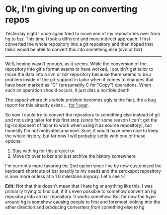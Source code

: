 # Ok, I'm giving up on converting repos

Yesterday night I once again tried to move one of my repositories over from hg to bzr. This time I took a different and more indirect approach: I first converted the whole repository into a git repository and then hoped that tailor would be able to convert this into something else (svn or bzr).

-------------------------------

Well, hoping wasn't enough, as it seems. While the conversion of the repository into git's format seems to have worked, I couldn't get tailor to move the data into a svn or bzr repository because there seems to be a problem inside of the git-support in tailor when it comes to changes that have been marked as "C" (presumably C for "Copy") operations. When such an operation should occurs, it just dies a horrible death.

The aspect where this whole problem becomes ugly is the fact, the a bug report for this already exists ... [for 1 year](http://progetti.arstecnica.it/tailor/ticket/69).

So now I could try to convert the repository to something else instead of git and not using tailor for this first step (since for some reason I can't get the hg-component of tailor to work when using it as source repository), but honestly I'm not motivated anymore. Sure, it would have been nice to keep the whole history, but for now I will probably settle with one of these options:

1. Stay with hg for this project or
2. Move *tip* over to bzr and just archive the history somewhere

I'm currently more favoring the 2nd option since I've by now customized the keyboard shortcuts of bzr exactly to my needs and the zerokspot repository is now more or less at a 1.0 milestone anyway. Let's see :-)

**Edit:** Not that this doesn't mean that I hate hg or anything like this. I was primarily trying to find out, if it's even possible to somehow convert an hg repository into an bzr repository. It works somehow. But for now the hype around hg is somehow causing people to first and foremost looking into the other direction and producing converters *from* something else *to* hg. 